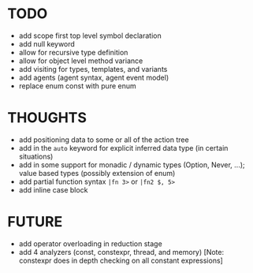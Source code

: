 # TODO

- add scope first top level symbol declaration
- add null keyword
- allow for recursive type definition
- allow for object level method variance
- add visiting for types, templates, and variants
- add agents (agent syntax, agent event model)
- replace enum const with pure enum

# THOUGHTS

- add positioning data to some or all of the action tree
- add in the `auto` keyword for explicit inferred data type (in certain situations)
- add in some support for monadic / dynamic types (Option, Never, ...); value based types (possibly extension of enum)
- add partial function syntax `|fn 3>` or `|fn2 $, 5>`
- add inline case block

# FUTURE

- add operator overloading in reduction stage
- add 4 analyzers (const, constexpr, thread, and memory) [Note: constexpr does in depth checking on all constant expressions]
